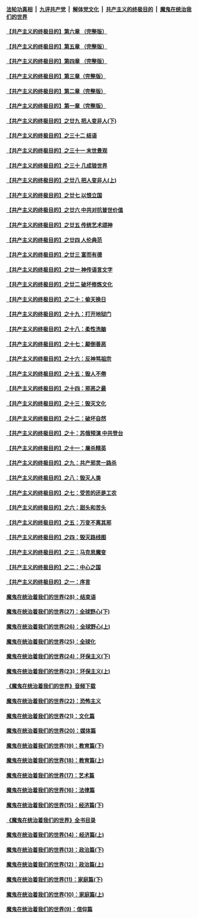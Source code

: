 ####  [法轮功真相](../../../../basic/blob/master/README.md?t=06101001) &nbsp;|&nbsp; [九评共产党](../../../../9ping.md/blob/master/README.md?t=06101001) &nbsp;|&nbsp; [解体党文化](../../../../jtdwh.md/blob/master/README.md?t=06101001)  &nbsp;|&nbsp; [共产主义的终极目的](../../../../gczydzjmd.md/blob/master/README.md?t=06101001) &nbsp;|&nbsp; [魔鬼在统治我们的世界](../../../../mgztzwmdsj.md/blob/master/README.md?t=06101001) 

#### [【共产主义的终极目的】第六章 （完整版）](../pages/nsc422/n11428913.md?t=06101001) 

#### [【共产主义的终极目的】第五章 （完整版）](../pages/nsc422/n11428912.md?t=06101001) 

#### [【共产主义的终极目的】第四章 （完整版）](../pages/nsc422/n11428907.md?t=06101001) 

#### [【共产主义的终极目的】第三章（完整版）](../pages/nsc422/n11428848.md?t=06101001) 

#### [【共产主义的终极目的】第二章（完整版）](../pages/nsc422/n11428831.md?t=06101001) 

#### [【共产主义的终极目的】第一章（完整版）](../pages/nsc422/n11417651.md?t=06101001) 

#### [【共产主义的终极目的】之廿九 把人变非人(下)](../pages/nsc422/n11344140.md?t=06101001) 

#### [【共产主义的终极目的】之三十二 结语](../pages/nsc422/n11360535.md?t=06101001) 

#### [【共产主义的终极目的】之三十一 末世景观](../pages/nsc422/n11351129.md?t=06101001) 

#### [【共产主义的终极目的】之三十 几成狼世界](../pages/nsc422/n11348280.md?t=06101001) 

#### [【共产主义的终极目的】之廿八 把人变非人(上)](../pages/nsc422/n11340492.md?t=06101001) 

#### [【共产主义的终极目的】之廿七 以恨立国](../pages/nsc422/n11336944.md?t=06101001) 

#### [【共产主义的终极目的】之廿六 中共对抗普世价值](../pages/nsc422/n11324785.md?t=06101001) 

#### [【共产主义的终极目的】之廿五 传统艺术颂神](../pages/nsc422/n11296396.md?t=06101001) 

#### [【共产主义的终极目的】之廿四 人伦典范](../pages/nsc422/n11296397.md?t=06101001) 

#### [【共产主义的终极目的】之廿三 富而有德](../pages/nsc422/n11283598.md?t=06101001) 

#### [【共产主义的终极目的】之廿一 神传语言文字](../pages/nsc422/n11263265.md?t=06101001) 

#### [【共产主义的终极目的】之廿二 破坏修炼文化](../pages/nsc422/n11245728.md?t=06101001) 

#### [【共产主义的终极目的】之二十：偷天换日](../pages/nsc422/n11238846.md?t=06101001) 

#### [【共产主义的终极目的】之十九：打开地狱门](../pages/nsc422/n11206376.md?t=06101001) 

#### [【共产主义的终极目的】之十八：柔性洗脑](../pages/nsc422/n11199994.md?t=06101001) 

#### [【共产主义的终极目的】之十七：颠倒善恶](../pages/nsc422/n11179782.md?t=06101001) 

#### [【共产主义的终极目的】之十六：反神骂祖宗](../pages/nsc422/n11166798.md?t=06101001) 

#### [【共产主义的终极目的】之十五：毁人不倦](../pages/nsc422/n11166792.md?t=06101001) 

#### [【共产主义的终极目的】之十四：邪恶之最](../pages/nsc422/n11150249.md?t=06101001) 

#### [【共产主义的终极目的】之十三：毁灭文化](../pages/nsc422/n11135227.md?t=06101001) 

#### [【共产主义的终极目的】之十二：破坏自然](../pages/nsc422/n11135214.md?t=06101001) 

#### [【共产主义的终极目的】之十：苏俄预演 中共登台](../pages/nsc422/n11118424.md?t=06101001) 

#### [【共产主义的终极目的】之十一：屠杀精英](../pages/nsc422/n11118442.md?t=06101001) 

#### [【共产主义的终极目的】之九：共产邪灵一路杀](../pages/nsc422/n11114139.md?t=06101001) 

#### [【共产主义的终极目的】之八：毁灭人类](../pages/nsc422/n11108503.md?t=06101001) 

#### [【共产主义的终极目的】之七：受苦的还是工农](../pages/nsc422/n11101809.md?t=06101001) 

#### [【共产主义的终极目的】之六：甜头和苦头](../pages/nsc422/n11096971.md?t=06101001) 

#### [【共产主义的终极目的】之五：万变不离其邪](../pages/nsc422/n11091285.md?t=06101001) 

#### [【共产主义的终极目的】之四：毁灭路线图](../pages/nsc422/n11086284.md?t=06101001) 

#### [【共产主义的终极目的】之三：马克思魔变](../pages/nsc422/n11061941.md?t=06101001) 

#### [【共产主义的终极目的】之二：中心之国](../pages/nsc422/n11047728.md?t=06101001) 

#### [【共产主义的终极目的】之一：序言](../pages/nsc422/n11086077.md?t=06101001) 

#### [魔鬼在统治着我们的世界(28)：结束语](../pages/nsc422/n10936246.md?t=06101001) 

#### [魔鬼在统治着我们的世界(27)：全球野心(下)](../pages/nsc422/n10928319.md?t=06101001) 

#### [魔鬼在统治着我们的世界(26)：全球野心(上)](../pages/nsc422/n10900318.md?t=06101001) 

#### [魔鬼在统治着我们的世界(25)：全球化](../pages/nsc422/n10788205.md?t=06101001) 

#### [魔鬼在统治着我们的世界(24)：环保主义(下)](../pages/nsc422/n10695307.md?t=06101001) 

#### [魔鬼在统治着我们的世界(23)：环保主义(上)](../pages/nsc422/n10688613.md?t=06101001) 

#### [《魔鬼在统治着我们的世界》音频下载](../pages/nsc422/n10635553.md?t=06101001) 

#### [魔鬼在统治着我们的世界(22)：恐怖主义](../pages/nsc422/n10614727.md?t=06101001) 

#### [魔鬼在统治着我们的世界(21)：文化篇](../pages/nsc422/n10597706.md?t=06101001) 

#### [魔鬼在统治着我们的世界(20)：媒体篇](../pages/nsc422/n10586579.md?t=06101001) 

#### [魔鬼在统治着我们的世界(19)：教育篇(下)](../pages/nsc422/n10564808.md?t=06101001) 

#### [魔鬼在统治着我们的世界(18)：教育篇(上)](../pages/nsc422/n10526970.md?t=06101001) 

#### [魔鬼在统治着我们的世界(17)：艺术篇](../pages/nsc422/n10499093.md?t=06101001) 

#### [魔鬼在统治着我们的世界(16)：法律篇](../pages/nsc422/n10485969.md?t=06101001) 

#### [魔鬼在统治着我们的世界(15)：经济篇(下)](../pages/nsc422/n10469975.md?t=06101001) 

#### [《魔鬼在统治着我们的世界》全书目录](../pages/nsc422/n10464261.md?t=06101001) 

#### [魔鬼在统治着我们的世界(14)：经济篇(上)](../pages/nsc422/n10457370.md?t=06101001) 

#### [魔鬼在统治着我们的世界(13)：政治篇(下)](../pages/nsc422/n10448270.md?t=06101001) 

#### [魔鬼在统治着我们的世界(12)：政治篇(上)](../pages/nsc422/n10444576.md?t=06101001) 

#### [魔鬼在统治着我们的世界(11)：家庭篇(下)](../pages/nsc422/n10440961.md?t=06101001) 

#### [魔鬼在统治着我们的世界(10)：家庭篇(上)](../pages/nsc422/n10435448.md?t=06101001) 

#### [魔鬼在统治着我们的世界(9)：信仰篇](../pages/nsc422/n10432159.md?t=06101001) 

